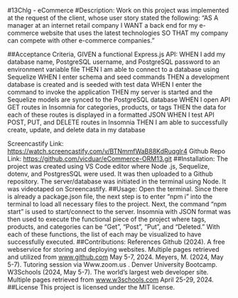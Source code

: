 #13Chlg - eCommerce
#Description: Work on this project was implemented at the request of the client, whose user story stated the following: “AS A manager at an internet retail company I WANT a back end for my e-commerce website that uses the latest technologies SO THAT my company can compete with other e-commerce companies.”

##Acceptance Criteria, GIVEN a functional Express.js API:
WHEN I add my database name, PostgreSQL username, and PostgreSQL password to an environment variable file
THEN I am able to connect to a database using Sequelize
WHEN I enter schema and seed commands
THEN a development database is created and is seeded with test data
WHEN I enter the command to invoke the application
THEN my server is started and the Sequelize models are synced to the PostgreSQL database
WHEN I open API GET routes in Insomnia for categories, products, or tags
THEN the data for each of these routes is displayed in a formatted JSON
WHEN I test API POST, PUT, and DELETE routes in Insomnia
THEN I am able to successfully create, update, and delete data in my database

Screencastify Link: https://watch.screencastify.com/v/BTNmmfWaB88KdRuqglr4
Github Repo Link: https://github.com/vicduar/eCommerce-ORM13.git
##Installation: The project was created using VS Code editor where Node .js, Sequelize, dotenv, and PostgresSQL were used. It was then uploaded to a Github repository. The server/database was initiated in the terminal using Node. It was videotaped on Screencastify.
##Usage: Open the terminal. Since there is already a package.json file, the next step is to enter “npm i” into the terminal to load all necessary files to the project. Next, the command “npm start” is used to start/connect to the server. Insomnia with JSON format was then used to execute the functional piece of the project where tags, products, and categories can be “Get”, “Post”, “Put”, and “Deleted.” With each of these functions, the list of each may be visualized to have successfully executed.
##Contributions: References 
Github (2024). A free webservice for storing and deploying websites. Multiple pages retrieved and utilized from www.github.com May 5-7, 2024.
Meyers, M. (2024, May 5-7). Tutoring session via Www.zoom.us . Denver University Bootcamp.
W3Schools (2024, May 5-7). The world’s largest web developer site. Multiple pages retrieved from www.w3schools.com April 25-29, 2024.
##License This project is licensed under the MIT license.
